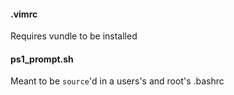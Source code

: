 #### .vimrc
Requires vundle to be installed

#### ps1\_prompt.sh
Meant to be `source`'d in a users's and root's .bashrc
